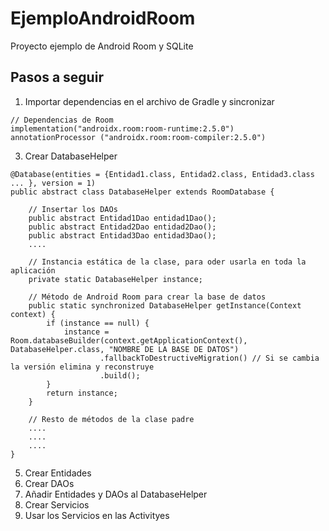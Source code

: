 # EjemploAndroidRoom

Proyecto ejemplo de Android Room y SQLite

## Pasos a seguir

1. Importar dependencias en el archivo de Gradle y sincronizar
```
// Dependencias de Room
implementation("androidx.room:room-runtime:2.5.0")
annotationProcessor ("androidx.room:room-compiler:2.5.0")
```
3. Crear DatabaseHelper
```
@Database(entities = {Entidad1.class, Entidad2.class, Entidad3.class ... }, version = 1)
public abstract class DatabaseHelper extends RoomDatabase {

    // Insertar los DAOs
    public abstract Entidad1Dao entidad1Dao();
    public abstract Entidad2Dao entidad2Dao();
    public abstract Entidad3Dao entidad3Dao();
    ....

    // Instancia estática de la clase, para oder usarla en toda la aplicación
    private static DatabaseHelper instance;

    // Método de Android Room para crear la base de datos
    public static synchronized DatabaseHelper getInstance(Context context) {
        if (instance == null) {
            instance = Room.databaseBuilder(context.getApplicationContext(), DatabaseHelper.class, "NOMBRE DE LA BASE DE DATOS")
                    .fallbackToDestructiveMigration() // Si se cambia la versión elimina y reconstruye
                    .build();
        }
        return instance;
    }

    // Resto de métodos de la clase padre
    ....
    ....
    ....
}
```
5. Crear Entidades
6. Crear DAOs
7. Añadir Entidades y DAOs al DatabaseHelper
8. Crear Servicios
9. Usar los Servicios en las Activityes
